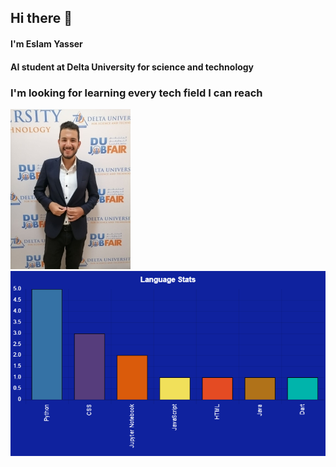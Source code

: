 ## Hi there 👋  <br /> 
#### I'm Eslam Yasser <br />
#### AI student at Delta University for science and technology <br />
### I'm looking for learning every tech field I can reach <br />
![](7.jpg)<br />
![Alt text](chart-ESLAMYASSER-1.jpg)


